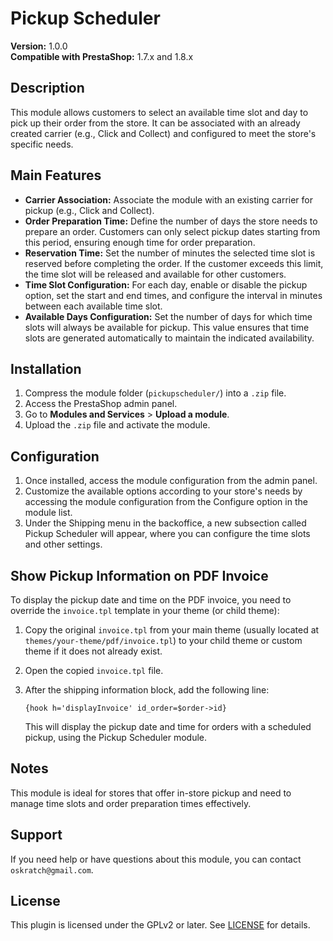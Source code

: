 # Pickup Scheduler
**Version:** 1.0.0  
**Compatible with PrestaShop:** 1.7.x and 1.8.x  

## Description
This module allows customers to select an available time slot and day to pick up their order from the store. It can be associated with an already created carrier (e.g., Click and Collect) and configured to meet the store's specific needs.

## Main Features
- **Carrier Association:** Associate the module with an existing carrier for pickup (e.g., Click and Collect).
- **Order Preparation Time:** Define the number of days the store needs to prepare an order. Customers can only select pickup dates starting from this period, ensuring enough time for order preparation.
- **Reservation Time:** Set the number of minutes the selected time slot is reserved before completing the order. If the customer exceeds this limit, the time slot will be released and available for other customers.
- **Time Slot Configuration:** For each day, enable or disable the pickup option, set the start and end times, and configure the interval in minutes between each available time slot.
- **Available Days Configuration:** Set the number of days for which time slots will always be available for pickup. This value ensures that time slots are generated automatically to maintain the indicated availability.

## Installation
1. Compress the module folder (`pickupscheduler/`) into a `.zip` file.
2. Access the PrestaShop admin panel.
3. Go to **Modules and Services** > **Upload a module**.
4. Upload the `.zip` file and activate the module.

## Configuration
1. Once installed, access the module configuration from the admin panel.
2. Customize the available options according to your store's needs by accessing the module configuration from the Configure option in the module list.
3. Under the Shipping menu in the backoffice, a new subsection called Pickup Scheduler will appear, where you can configure the time slots and other settings.

## Show Pickup Information on PDF Invoice

To display the pickup date and time on the PDF invoice, you need to override the `invoice.tpl` template in your theme (or child theme):

1. Copy the original `invoice.tpl` from your main theme (usually located at `themes/your-theme/pdf/invoice.tpl`) to your child theme or custom theme if it does not already exist.
2. Open the copied `invoice.tpl` file.
3. After the shipping information block, add the following line:

   ```smarty
   {hook h='displayInvoice' id_order=$order->id}
   ```

   This will display the pickup date and time for orders with a scheduled pickup, using the Pickup Scheduler module.

## Notes
This module is ideal for stores that offer in-store pickup and need to manage time slots and order preparation times effectively.

## Support
If you need help or have questions about this module, you can contact `oskratch@gmail.com`.

## License
This plugin is licensed under the GPLv2 or later. See [LICENSE](LICENSE) for details.
